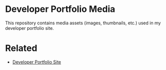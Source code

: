 # Developer Portfolio Media

This repository contains media assets (images, thumbnails, etc.) used in my developer portfolio site.

# Related

- [Developer Portfolio Site](https://github.com/david-read-iii/david-read-iii.github.io)